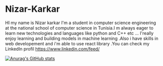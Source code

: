 # Nizar-Karkar
HI my name is Nizar karkar I'm a student in computer science engineering at the national school of computer science in Tunisia.I m always eager to learn new technologies and languages like python and C++ etc ... I'really enjoy learning and building models in machine learning .Also i have skills in web developement and i'm able to use react library .You can check my LinkedIn profil https://www.linkedin.com/feed/ 

[![Anurag's GitHub stats](https://github-readme-stats.vercel.app/api?username=nizar123456789)](https://github.com/anuraghazra/github-readme-stats)
